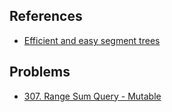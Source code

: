 ## References
* [Efficient and easy segment trees](https://codeforces.com/blog/entry/18051)

## Problems
* [307. Range Sum Query - Mutable](https://github.com/cglotr/cs/blob/master/leetcode/000307/problem.md)
